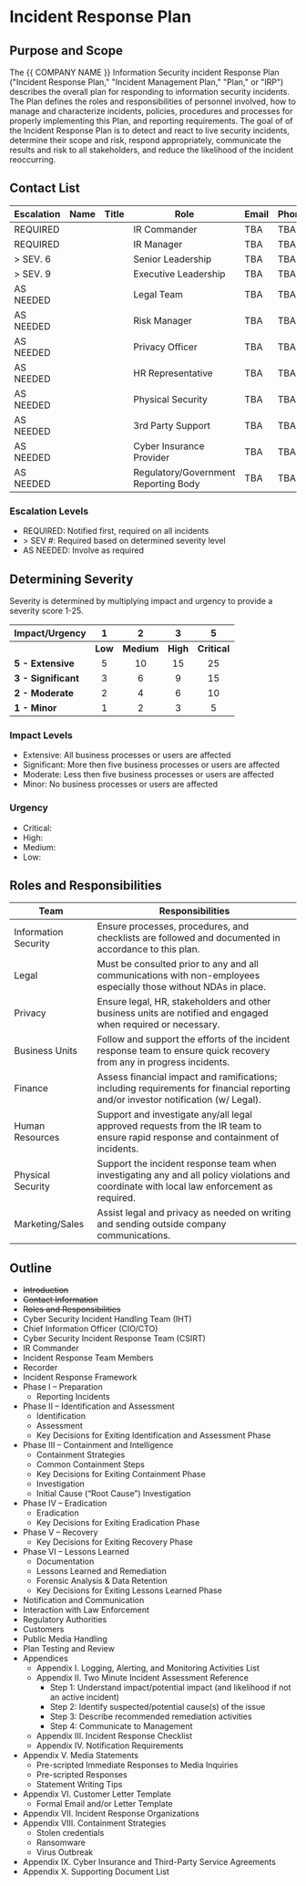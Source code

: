 # Incident Response Plan

<!--
COMPANY_NAME=""
 -->

## Purpose and Scope

The {{ COMPANY NAME }} Information Security incident Response Plan ("Incident Response Plan," "Incident Management Plan," "Plan," or "IRP") describes the overall plan for responding to information security incidents. The Plan defines the roles and responsibilities of personnel involved, how to manage and characterize incidents, policies, procedures and processes for properly implementing this Plan, and reporting requirements. The goal of of the Incident Response Plan is to detect and react to live security incidents, determine their scope and risk, respond appropriately, communicate the results and risk to all stakeholders, and reduce the likelihood of the incident reoccurring.

## Contact List

| Escalation | Name | Title | Role                                 | Email | Phone |
| ---------- | ---- | ----- | ------------------------------------ | ----- | ----- |
| REQUIRED   |      |       | IR Commander                         | TBA   | TBA   |
| REQUIRED   |      |       | IR Manager                           | TBA   | TBA   |
| > SEV. 6   |      |       | Senior Leadership                    | TBA   | TBA   |
| > SEV. 9   |      |       | Executive Leadership                 | TBA   | TBA   |
| AS NEEDED  |      |       | Legal Team                           | TBA   | TBA   |
| AS NEEDED  |      |       | Risk Manager                         | TBA   | TBA   |
| AS NEEDED  |      |       | Privacy Officer                      | TBA   | TBA   |
| AS NEEDED  |      |       | HR Representative                    | TBA   | TBA   |
| AS NEEDED  |      |       | Physical Security                    | TBA   | TBA   |
| AS NEEDED  |      |       | 3rd Party Support                    | TBA   | TBA   |
| AS NEEDED  |      |       | Cyber Insurance Provider             | TBA   | TBA   |
| AS NEEDED  |      |       | Regulatory/Government Reporting Body | TBA   | TBA   |

### Escalation Levels

- REQUIRED: Notified first, required on all incidents
- \> SEV #: Required based on determined severity level
- AS NEEDED: Involve as required

## Determining Severity

Severity is determined by multiplying impact and urgency to provide a severity score 1-25.

| Impact/Urgency      |    1    |     2      |    3     |      5       |
| ------------------- | :-----: | :--------: | :------: | :----------: |
|                     | **Low** | **Medium** | **High** | **Critical** |
| **5 - Extensive**   |    5    |     10     |    15    |      25      |
| **3 - Significant** |    3    |     6      |    9     |      15      |
| **2 - Moderate**    |    2    |     4      |    6     |      10      |
| **1 - Minor**       |    1    |     2      |    3     |      5       |

### Impact Levels

- Extensive: All business processes or users are affected
- Significant: More then five business processes or users are affected
- Moderate: Less then five business processes or users are affected
- Minor: No business processes or users are affected

### Urgency

<!-- TODO: Add urgency level descriptions -->

- Critical:
- High:
- Medium:
- Low:

## Roles and Responsibilities

| Team                 | Responsibilities                                                                                                                           |
| -------------------- | ------------------------------------------------------------------------------------------------------------------------------------------ |
| Information Security | Ensure processes, procedures, and checklists are followed and documented in accordance to this plan.                                       |
| Legal                | Must be consulted prior to any and all communications with non-employees especially those without NDAs in place.                           |
| Privacy              | Ensure legal, HR, stakeholders and other business units are notified and engaged when required or necessary.                               |
| Business Units       | Follow and support the efforts of the incident response team to ensure quick recovery from any in progress incidents.                      |
| Finance              | Assess financial impact and ramifications; including requirements for financial reporting and/or investor notification (w/ Legal).         |
| Human Resources      | Support and investigate any/all legal approved requests from the IR team to ensure rapid response and containment of incidents.            |
| Physical Security    | Support the incident response team when investigating any and all policy violations and coordinate with local law enforcement as required. |
| Marketing/Sales      | Assist legal and privacy as needed on writing and sending outside company communications.                                                  |

## Outline

- ~~Introduction~~
- ~~Contact Information~~
- ~~Roles and Responsibilities~~
- Cyber Security Incident Handling Team (IHT)
- Chief Information Officer (CIO/CTO)
- Cyber Security Incident Response Team (CSIRT)
- IR Commander
- Incident Response Team Members
- Recorder
- Incident Response Framework
- Phase I – Preparation
  - Reporting Incidents
- Phase II – Identification and Assessment
  - Identification
  - Assessment
  - Key Decisions for Exiting Identification and Assessment Phase
- Phase III – Containment and Intelligence
  - Containment Strategies
  - Common Containment Steps
  - Key Decisions for Exiting Containment Phase
  - Investigation
  - Initial Cause (“Root Cause”) Investigation
- Phase IV – Eradication
  - Eradication
  - Key Decisions for Exiting Eradication Phase
- Phase V – Recovery
  - Key Decisions for Exiting Recovery Phase
- Phase VI – Lessons Learned
  - Documentation
  - Lessons Learned and Remediation
  - Forensic Analysis & Data Retention
  - Key Decisions for Exiting Lessons Learned Phase
- Notification and Communication
- Interaction with Law Enforcement
- Regulatory Authorities
- Customers
- Public Media Handling
- Plan Testing and Review
- Appendices
  - Appendix I. Logging, Alerting, and Monitoring Activities List
  - Appendix II. Two Minute Incident Assessment Reference
    - Step 1: Understand impact/potential impact (and likelihood if not an active incident)
    - Step 2: Identify suspected/potential cause(s) of the issue
    - Step 3: Describe recommended remediation activities
    - Step 4: Communicate to Management
  - Appendix III. Incident Response Checklist
  - Appendix IV. Notification Requirements
- Appendix V. Media Statements
  - Pre-scripted Immediate Responses to Media Inquiries
  - Pre-scripted Responses
  - Statement Writing Tips
- Appendix VI. Customer Letter Template
  - Formal Email and/or Letter Template
- Appendix VII. Incident Response Organizations
- Appendix VIII. Containment Strategies
  - Stolen credentials
  - Ransomware
  - Virus Outbreak
- Appendix IX. Cyber Insurance and Third-Party Service Agreements
- Appendix X. Supporting Document List

